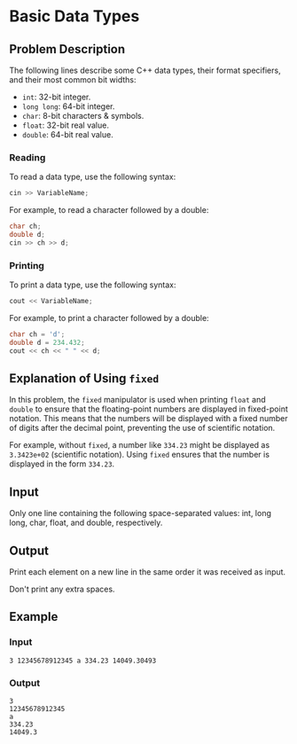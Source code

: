 # Basic Data Types

## Problem Description

The following lines describe some C++ data types, their format specifiers, and their most common bit widths:

- `int`: 32-bit integer.
- `long long`: 64-bit integer.
- `char`: 8-bit characters & symbols.
- `float`: 32-bit real value.
- `double`: 64-bit real value.

### Reading

To read a data type, use the following syntax:

```cpp
cin >> VariableName;
```

For example, to read a character followed by a double:

```cpp
char ch;
double d;
cin >> ch >> d;
```

### Printing

To print a data type, use the following syntax:

```cpp
cout << VariableName;
```

For example, to print a character followed by a double:

```cpp
char ch = 'd';
double d = 234.432;
cout << ch << " " << d;
```

## Explanation of Using `fixed`

In this problem, the `fixed` manipulator is used when printing `float` and `double` to ensure that the floating-point numbers are displayed in fixed-point notation. This means that the numbers will be displayed with a fixed number of digits after the decimal point, preventing the use of scientific notation.

For example, without `fixed`, a number like `334.23` might be displayed as `3.3423e+02` (scientific notation). Using `fixed` ensures that the number is displayed in the form `334.23`.

## Input

Only one line containing the following space-separated values: int, long long, char, float, and double, respectively.

## Output

Print each element on a new line in the same order it was received as input.

Don't print any extra spaces.

## Example

### Input

```
3 12345678912345 a 334.23 14049.30493
```

### Output

```
3
12345678912345
a
334.23
14049.3
```